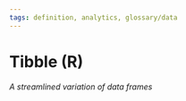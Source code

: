 ```yaml
---
tags: definition, analytics, glossary/data
---
```

#  Tibble (R)
*A streamlined variation of data frames*